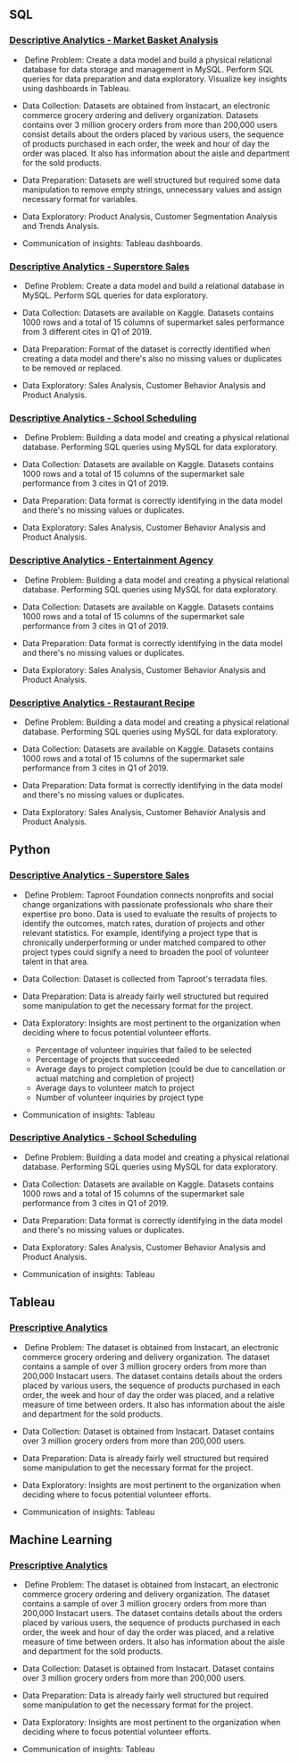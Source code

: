 ## SQL

### [Descriptive Analytics - Market Basket Analysis](https://github.com/thienclaa/congenial-octo-projects/tree/main/SQL/Market%20Basket%20Analysis)

  -  Define Problem: Create a data model and build a physical relational database for data storage and management in MySQL. Perform SQL queries for data preparation and data exploratory. Visualize key insights using dashboards in Tableau.
 
  - Data Collection: Datasets are obtained from Instacart, an electronic commerce grocery ordering and delivery organization. Datasets contains over 3 million grocery orders from more than 200,000 users consist details about the orders placed by various users, the sequence of products purchased in each order, the week and hour of day the order was placed. It also has information about the aisle and department for the sold products.

  - Data Preparation: Datasets are well structured but required some data manipulation to remove empty strings, unnecessary values and assign necessary format for variables.

  - Data Exploratory: Product Analysis, Customer Segmentation Analysis and Trends Analysis.
      
  - Communication of insights: Tableau dashboards.
    
### [Descriptive Analytics - Superstore Sales](https://github.com/thienclaa/congenial-octo-projects/tree/main/SQL/Superstore%20Sales%20Analysis)

  -  Define Problem: Create a data model and build a relational database in MySQL. Perform SQL queries for data exploratory.
 
  - Data Collection: Datasets are available on Kaggle. Datasets contains 1000 rows and a total of 15 columns of supermarket sales performance from 3 different cites in Q1 of 2019.

  - Data Preparation: Format of the dataset is correctly identified when creating a data model and there's also no missing values or duplicates to be removed or replaced.

  - Data Exploratory: Sales Analysis, Customer Behavior Analysis and Product Analysis.
    
### [Descriptive Analytics - School Scheduling](https://github.com/thienclaa/congenial-octo-projects/tree/main/SQL/Superstore%20Sales%20Analysis)

  -  Define Problem: Building a data model and creating a physical relational database. Performing SQL queries using MySQL for data exploratory.
 
  - Data Collection: Datasets are available on Kaggle. Datasets contains 1000 rows and a total of 15 columns of the supermarket sale performance from 3 cites in Q1 of 2019.

  - Data Preparation: Data format is correctly identifying in the data model and there's no missing values or duplicates.

  - Data Exploratory: Sales Analysis, Customer Behavior Analysis and Product Analysis.
    
### [Descriptive Analytics - Entertainment Agency](https://github.com/thienclaa/congenial-octo-projects/tree/main/SQL/Superstore%20Sales%20Analysis)

  -  Define Problem: Building a data model and creating a physical relational database. Performing SQL queries using MySQL for data exploratory.
 
  - Data Collection: Datasets are available on Kaggle. Datasets contains 1000 rows and a total of 15 columns of the supermarket sale performance from 3 cites in Q1 of 2019.

  - Data Preparation: Data format is correctly identifying in the data model and there's no missing values or duplicates.

  - Data Exploratory: Sales Analysis, Customer Behavior Analysis and Product Analysis.
    
### [Descriptive Analytics - Restaurant Recipe](https://github.com/thienclaa/congenial-octo-projects/tree/main/SQL/Superstore%20Sales%20Analysis)

  -  Define Problem: Building a data model and creating a physical relational database. Performing SQL queries using MySQL for data exploratory.
 
  - Data Collection: Datasets are available on Kaggle. Datasets contains 1000 rows and a total of 15 columns of the supermarket sale performance from 3 cites in Q1 of 2019.

  - Data Preparation: Data format is correctly identifying in the data model and there's no missing values or duplicates.

  - Data Exploratory: Sales Analysis, Customer Behavior Analysis and Product Analysis.
    
## Python

### [Descriptive Analytics - Superstore Sales](https://github.com/thienclaa/congenial-octo-projects/tree/main/SQL/Superstore%20Sales%20Analysis)

  -  Define Problem: Taproot Foundation connects nonprofits and social change organizations with passionate professionals who share their expertise pro bono. Data is used to evaluate the results of projects to identify the outcomes, match rates, duration of projects and other relevant statistics. For example, identifying a project type that is chronically underperforming or under matched compared to other project types could signify a need to broaden the pool of volunteer talent in that area. 
 
  - Data Collection: Dataset is collected from Taproot's terradata files.

  - Data Preparation: Data is already fairly well structured but required some manipulation to get the necessary format for the project.

  - Data Exploratory: Insights are most pertinent to the organization when deciding where to focus potential volunteer efforts.
    - Percentage of volunteer inquiries that failed to be selected
    - Percentage of projects that succeeded
    - Average days to project completion (could be due to cancellation or actual matching and completion of project)
    - Average days to volunteer match to project
    - Number of volunteer inquiries by project type
      
  - Communication of insights: Tableau

### [Descriptive Analytics - School Scheduling](https://github.com/thienclaa/congenial-octo-projects/tree/main/SQL/Superstore%20Sales%20Analysis)

  -  Define Problem: Building a data model and creating a physical relational database. Performing SQL queries using MySQL for data exploratory.
 
  - Data Collection: Datasets are available on Kaggle. Datasets contains 1000 rows and a total of 15 columns of the supermarket sale performance from 3 cites in Q1 of 2019.

  - Data Preparation: Data format is correctly identifying in the data model and there's no missing values or duplicates.

  - Data Exploratory: Sales Analysis, Customer Behavior Analysis and Product Analysis.

  - Communication of insights: Tableau

## Tableau

### [Prescriptive Analytics](https://github.com/thienclaa/congenial-octo-memory/tree/main/Personal%20Projects/SQL)

  -  Define Problem: The dataset is obtained from Instacart, an electronic commerce grocery ordering and delivery organization. The dataset contains a sample of over 3 million grocery orders from more than 200,000 Instacart users. The dataset contains details about the orders placed by various users, the sequence of products purchased in each order, the week and hour of day the order was placed, and a relative measure of time between orders. It also has information about the aisle and department for the sold products.
 
  - Data Collection: Dataset is obtained from Instacart. Dataset contains over 3 million grocery orders from more than 200,000 users.

  - Data Preparation: Data is already fairly well structured but required some manipulation to get the necessary format for the project.

  - Data Exploratory: Insights are most pertinent to the organization when deciding where to focus potential volunteer efforts.
      
  - Communication of insights: Tableau

## Machine Learning

### [Prescriptive Analytics](https://github.com/thienclaa/congenial-octo-memory/tree/main/Personal%20Projects/SQL)

  -  Define Problem: The dataset is obtained from Instacart, an electronic commerce grocery ordering and delivery organization. The dataset contains a sample of over 3 million grocery orders from more than 200,000 Instacart users. The dataset contains details about the orders placed by various users, the sequence of products purchased in each order, the week and hour of day the order was placed, and a relative measure of time between orders. It also has information about the aisle and department for the sold products.
 
  - Data Collection: Dataset is obtained from Instacart. Dataset contains over 3 million grocery orders from more than 200,000 users.

  - Data Preparation: Data is already fairly well structured but required some manipulation to get the necessary format for the project.

  - Data Exploratory: Insights are most pertinent to the organization when deciding where to focus potential volunteer efforts.
      
  - Communication of insights: Tableau
